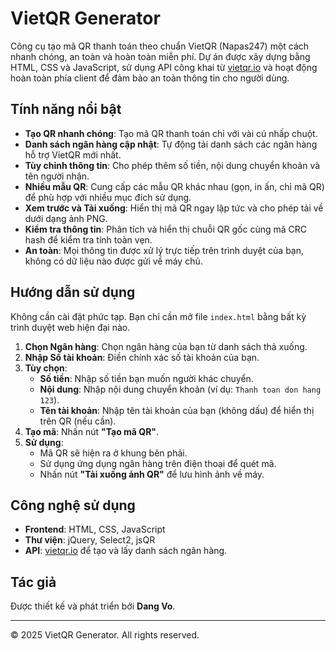 # VietQR Generator

Công cụ tạo mã QR thanh toán theo chuẩn VietQR (Napas247) một cách nhanh chóng, an toàn và hoàn toàn miễn phí. Dự án được xây dựng bằng HTML, CSS và JavaScript, sử dụng API công khai từ [vietqr.io](https://vietqr.io/) và hoạt động hoàn toàn phía client để đảm bảo an toàn thông tin cho người dùng.

## Tính năng nổi bật

- **Tạo QR nhanh chóng**: Tạo mã QR thanh toán chỉ với vài cú nhấp chuột.
- **Danh sách ngân hàng cập nhật**: Tự động tải danh sách các ngân hàng hỗ trợ VietQR mới nhất.
- **Tùy chỉnh thông tin**: Cho phép thêm số tiền, nội dung chuyển khoản và tên người nhận.
- **Nhiều mẫu QR**: Cung cấp các mẫu QR khác nhau (gọn, in ấn, chỉ mã QR) để phù hợp với nhiều mục đích sử dụng.
- **Xem trước và Tải xuống**: Hiển thị mã QR ngay lập tức và cho phép tải về dưới dạng ảnh PNG.
- **Kiểm tra thông tin**: Phân tích và hiển thị chuỗi QR gốc cùng mã CRC hash để kiểm tra tính toàn vẹn.
- **An toàn**: Mọi thông tin được xử lý trực tiếp trên trình duyệt của bạn, không có dữ liệu nào được gửi về máy chủ.

## Hướng dẫn sử dụng

Không cần cài đặt phức tạp. Bạn chỉ cần mở file `index.html` bằng bất kỳ trình duyệt web hiện đại nào.

1.  **Chọn Ngân hàng**: Chọn ngân hàng của bạn từ danh sách thả xuống.
2.  **Nhập Số tài khoản**: Điền chính xác số tài khoản của bạn.
3.  **Tùy chọn**:
    -   **Số tiền**: Nhập số tiền bạn muốn người khác chuyển.
    -   **Nội dung**: Nhập nội dung chuyển khoản (ví dụ: `Thanh toan don hang 123`).
    -   **Tên tài khoản**: Nhập tên tài khoản của bạn (không dấu) để hiển thị trên QR (nếu cần).
4.  **Tạo mã**: Nhấn nút **"Tạo mã QR"**.
5.  **Sử dụng**:
    -   Mã QR sẽ hiện ra ở khung bên phải.
    -   Sử dụng ứng dụng ngân hàng trên điện thoại để quét mã.
    -   Nhấn nút **"Tải xuống ảnh QR"** để lưu hình ảnh về máy.

## Công nghệ sử dụng

-   **Frontend**: HTML, CSS, JavaScript
-   **Thư viện**: jQuery, Select2, jsQR
-   **API**: [vietqr.io](https://vietqr.io/) để tạo và lấy danh sách ngân hàng.

## Tác giả

Được thiết kế và phát triển bởi **Dang Vo**.

---
© 2025 VietQR Generator. All rights reserved.
